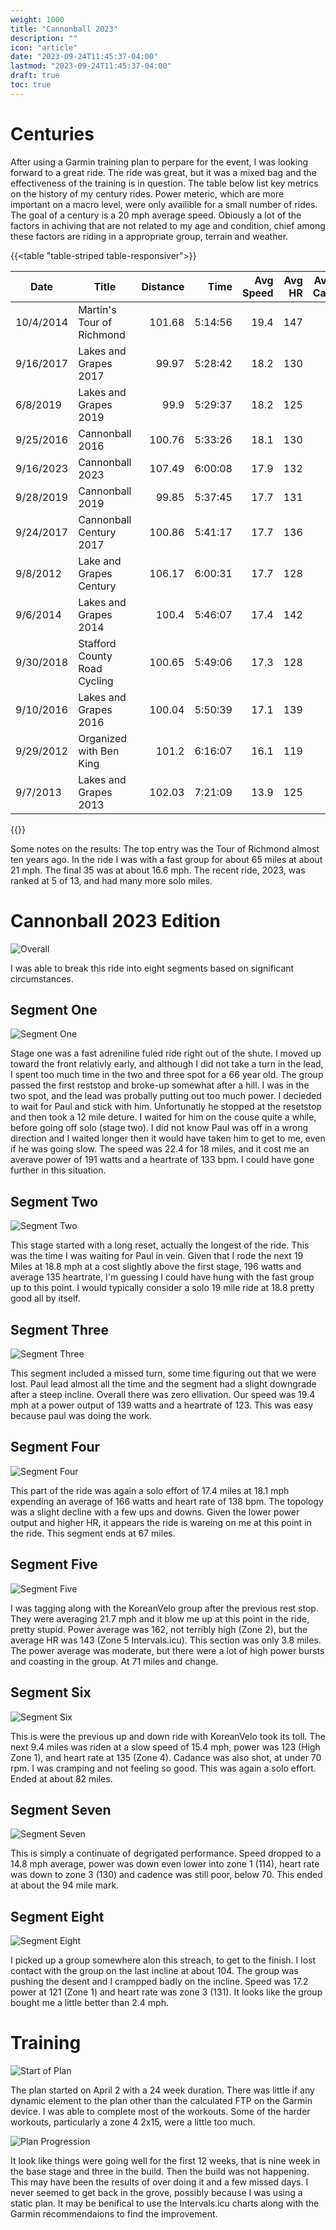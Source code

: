```yaml
---
weight: 1000
title: "Cannonball 2023"
description: ""
icon: "article"
date: "2023-09-24T11:45:37-04:00"
lastmod: "2023-09-24T11:45:37-04:00"
draft: true
toc: true
---
```

# Centuries

After using a Garmin training plan to perpare for the event, I was looking forward to a great ride. The ride was great, but it was a mixed bag and the effectiveness of the training is in question. The table below list key metrics on the history of my century rides. Power meteric, which are more important on a macro level, were only availible for a small number of rides. The goal of a century is a 20 mph average speed. Obiously a lot of the factors in achiving that are not related to my age and condition, chief among these factors are riding in a appropriate group, terrain and weather.

{{<table "table-striped table-responsiver">}}

| Date      | Title                        | Distance |    Time | Avg Speed | Avg HR | Avg Bike Cadence |
| --------- | ---------------------------- | -------: | ------: | --------: | -----: | ---------------: |
| 10/4/2014 | Martin's Tour of Richmond    |   101.68 | 5:14:56 |      19.4 |    147 |               83 |
| 9/16/2017 | Lakes and Grapes 2017        |    99.97 | 5:28:42 |      18.2 |    130 |               75 |
| 6/8/2019  | Lakes and Grapes 2019        |     99.9 | 5:29:37 |      18.2 |    125 |               72 |
| 9/25/2016 | Cannonball 2016              |   100.76 | 5:33:26 |      18.1 |    130 |               73 |
| 9/16/2023 | Cannonball 2023              |   107.49 | 6:00:08 |      17.9 |    132 |               74 |
| 9/28/2019 | Cannonball 2019              |    99.85 | 5:37:45 |      17.7 |    131 |               75 |
| 9/24/2017 | Cannonball Century 2017      |   100.86 | 5:41:17 |      17.7 |    136 |               72 |
| 9/8/2012  | Lake and Grapes Century      |   106.17 | 6:00:31 |      17.7 |    128 |               71 |
| 9/6/2014  | Lakes and Grapes 2014        |    100.4 | 5:46:07 |      17.4 |    142 |               81 |
| 9/30/2018 | Stafford County Road Cycling |   100.65 | 5:49:06 |      17.3 |    128 |               72 |
| 9/10/2016 | Lakes and Grapes 2016        |   100.04 | 5:50:39 |      17.1 |    139 |               71 |
| 9/29/2012 | Organized with Ben King      |    101.2 | 6:16:07 |      16.1 |    119 |               71 |
| 9/7/2013  | Lakes and Grapes 2013        |   102.03 | 7:21:09 |      13.9 |    125 |               78 |

{{</table>}}

Some notes on the results: The top entry was the Tour of Richmond almost ten years ago.  In the ride I was with a fast group for about 65 miles at about 21 mph. The final 35 was at about 16.6 mph. The recent ride, 2023, was ranked at 5 of 13, and had many more solo miles.

# Cannonball 2023 Edition

![Overall](/images/Cannonball/CB2023-Overall.PNG)

I was able to break this ride into eight segments based on significant circumstances.

## Segment One

![Segment One](/images/Cannonball/First-Stage-Fast-Group.PNG)

Stage one was a fast adreniline fuled ride right out of the shute. I moved up toward the front relativly early, and although I did not take a turn in the lead, I spent too much time in the two and three spot for a 66 year old. The group passed the first reststop and broke-up somewhat after a hill. I was in the two spot, and the lead was probally putting out too much power. I decieded to wait for Paul and stick with him. Unfortunatly he stopped at the  resetstop and then took a 12 mile deture. I waited for him on the couse quite a while, before going off solo (stage two). I did not know Paul was off in a wrong direction and I waited longer then it would have taken him to get to me, even if he was going slow.  The speed was 22.4 for 18 miles, and it cost me an averave power of 191 watts and a heartrate of 133 bpm. I could have gone further in this situation.

## Segment Two

![Segment Two](/images/Cannonball/Second-Stage-Solo.PNG)

This stage started with a long reset, actually the longest of the ride. This was the time I was waiting for Paul in vein.  Given that I rode the next 19 Miles at 18.8 mph at a cost slightly above the first stage, 196 watts and average 135 heartrate, I'm guessing I could have hung with the fast group up to this point. I would typically consider a solo 19 mile ride at 18.8 pretty good all by itself.

## Segment Three

![Segment Three](/images/Cannonball/Third-Stage-with-Paul.PNG)

This segment included a missed turn, some time figuring out that we were lost. Paul lead almost all the time and the segment had a slight downgrade after a steep incline. Overall there was zero ellivation. Our speed was 19.4 mph at a power output of 139 watts and a heartrate of 123.  This was easy because paul was doing the work.

## Segment Four

![Segment Four](/images/Cannonball/Forth-Stage-Solo.PNG)

This part of the ride was again a solo effort of 17.4 miles at 18.1 mph expending an average of 166 watts and heart rate of 138 bpm. The topology was a slight decline with a few ups and downs. Given the lower power output and higher HR, it appears the ride is wareing on me at this point in the ride. This segment ends at 67 miles.

## Segment Five

![Segment Five](/images/Cannonball/Fifth-Stage-Kvelo.PNG)

I was tagging along with the KoreanVelo group after the previous rest stop. They were averaging 21.7 mph and it blow me up at this point in the ride, pretty stupid. Power average was 162, not terribly high (Zone 2), but the average HR was 143 (Zone 5 Intervals.icu). This section was only 3.8 miles. The power average was moderate, but there were a lot of high power bursts and coasting in the group. At 71 miles and change.

## Segment Six

![Segment Six](/images/Cannonball/Sixth-sStage-solo.PNG)

This is were the previous up and down ride with KoreanVelo took its toll.  The next 9.4 miles was riden at a slow speed of 15.4 mph, power was 123 (High Zone 1), and heart rate at 135 (Zone 4). Cadance was also shot, at under 70 rpm. I was cramping and not feeling so good. This was again a solo effort. Ended at about 82 miles.

## Segment Seven

![Segment Seven](/images/Cannonball/Seventh-Solo.PNG)

This is simply a continuate of degrigated performance. Speed dropped to a 14.8 mph average, power was down even lower into zone 1 (114), heart rate was down to zone 3 (130) and cadence was still poor, below 70. This ended at about the 94 mile mark.

## Segment Eight

![Segment Eight](/images/Cannonball/Eighth-With-goup.PNG)

I picked up a group somewhere alon this streach, to get to the finish. I lost contact with the group on the last incline at about 104. The group was pushing the desent and I crampped badly on the incline. Speed was 17.2 power at 121 (Zone 1) and heart rate was zone 3 (131). It looks like the group bought me a little better than 2.4 mph.

# Training

![Start of Plan](/images/Cannonball/ThePlan.PNG)

The plan started on April 2 with a 24 week duration. There was little if any dynamic element to the plan other than the calculated FTP on the Garmin device. I was able to complete most of the workouts. Some of the harder workouts, particularly a zone 4 2x15, were a little too much.

![Plan Progression](/images/Cannonball/Progress.PNG)

It look like things were going well for the first 12 weeks, that is nine week in the base stage and three in the build. Then the build was not happening. This may have been the results of over doing it and a few missed days. I never seemed to get back in the grove, possibly because I was using a static plan. It may be benifical to use the Intervals.icu charts along with the Garmin recommendaions to find the improvement.